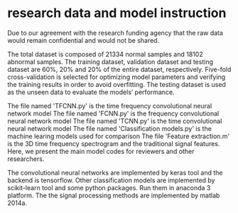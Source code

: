 # research data and model instruction
Due to our agreement with the research funding agency that the raw data would remain confidential and would not be shared. 

The total dataset is composed of 21334 normal samples and 18102 abnormal samples. The training dataset, validation dataset and testing dataset are 60%, 20% and 20% of the entire dataset, respectively. Five-fold cross-validation is selected for optimizing model parameters and verifying the training results in order to avoid overfitting. The testing dataset is used as the unseen data to evaluate the models’ performance. 

The file named 'TFCNN.py' is the time frequency convolutional neural network model
The file named 'FCNN.py' is the frequency convolutional neural network model
The file named 'TCNN.py' is the time convolutional neural network model
The file named 'Classification models.py' is the machine learing models used for comparison
The file 'Feature extraction.m' is the 3D time frequency spectrogram and the traditional signal features. 
Here, we present the main model codes for reviewers and other researchers.

The convolutional neural networks are implemented by keras tool and the backend is tensorflow. Other classification models are implemented by scikit-learn tool and some python packages. Run them in anaconda 3 platform. The the signal processing methods are implemented by matlab 2014a.
